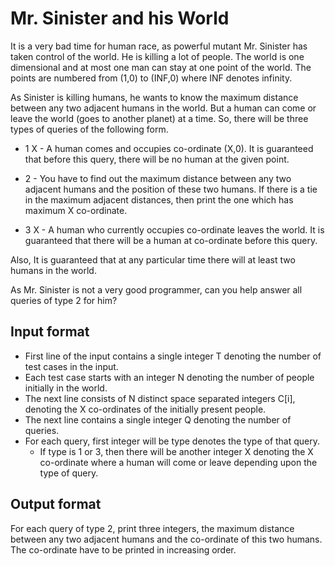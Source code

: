 # Mr. Sinister and his World

It is a very bad time for human race, as powerful mutant Mr. Sinister has taken control of the world. He is killing a lot of people. The world is one dimensional and at most one man can stay at one point of the world. The points are numbered from (1,0) to (INF,0) where INF denotes infinity.

As Sinister is killing humans, he wants to know the maximum distance between any two adjacent humans in the world. But a human can come or leave the world (goes to another planet) at a time. So, there will be three types of queries of the following form.

- 1 X - A human comes and occupies co-ordinate (X,0). It is guaranteed that before this query, there will be no human at the given point.

- 2 - You have to find out the maximum distance between any two adjacent humans and the position of these two humans. If there is a tie in the maximum adjacent distances, then print the one which has maximum X co-ordinate.

- 3 X - A human who currently occupies co-ordinate leaves the world. It is guaranteed that there will be a human at co-ordinate before this query.

Also, It is guaranteed that at any particular time there will at least two humans in the world.

As Mr. Sinister is not a very good programmer, can you help answer all queries of type 2 for him?

## Input format

- First line of the input contains a single integer T denoting the number of test cases in the input.
- Each test case starts with an integer N denoting the number of people initially in the world.
- The next line consists of N distinct space separated integers C[i], denoting the X co-ordinates of the initially present people.
- The next line contains a single integer Q denoting the number of queries.
- For each query, first integer will be type denotes the type of that query.
  - If type is 1 or 3, then there will be another integer X denoting the X co-ordinate where a human will come or leave depending upon the type of query.

## Output format

For each query of type 2, print three integers, the maximum distance between any two adjacent humans and the co-ordinate of this two humans. The co-ordinate have to be printed in increasing order.
